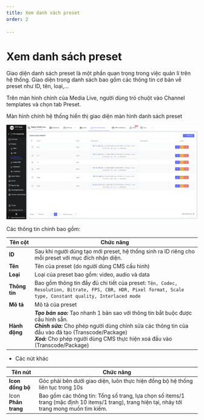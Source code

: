 ```yaml
---
title: Xem danh sách preset
order: 2

---
```



# Xem danh sách preset

Giao diện danh sách preset là một phần quan trọng trong việc quản lí trên hệ thống. Giao diện trong danh sách bao gồm các thông tin cơ bản về preset như ID, tên, loại,...

Trên màn hình chính của Media Live, người dùng trỏ chuột vào Channel templates và chọn tab Preset.

Màn hình chính hệ thống hiển thị giao diện màn hình danh sách preset

![Xem danh sách preset](../images/../../images/view-preset-list.png)


Các thông tin chính bao gồm:

| Tên cột       | Chức năng                                                    |
| ------------- | ------------------------------------------------------------ |
| **ID**        | Sau khi người dùng tạo mới preset, hệ thống sinh ra ID riêng cho mỗi preset với mục đích nhận diện. |
| **Tên**       | Tên của preset (do người dùng CMS cấu hình)                  |
| **Loại**      | Loại của preset bao gồm: video, audio và data                |
| **Thông tin** | Bao gồm thông tin đầy đủ chi tiết của preset: `Tên, Codec, Resolution, Bitrate, FPS, CBR, HDR, Pixel format, Scale type, Constant quality, Interlaced mode` |
| **Mô tả**     | Mô tả của preset                                             |
| **Hành động** | ***Tạo bản sao:*** Tạo nhanh 1 bản sao với thông tin bắt buộc được cấu hình sẵn.<br/>***Chỉnh sửa:*** Cho phép người dùng chỉnh sửa các thông tin của đầu vào đã tạo (Transcode/Package)<br/>***Xoá:*** Cho phép người dùng CMS thực hiện xoá đầu vào (Transcode/Package) |

- Các nút khác

| Tên nút             | Chức năng                                                    |
| ------------------- | ------------------------------------------------------------ |
| **Icon đồng bộ**    | Góc phải bên dưới giao diện, luôn thực hiện đồng bộ hệ thống liên tục trong 10s |
| Icon **Phân trang** | Bao gồm các thông tin: Tổng số trang, lựa chọn số items/1 trang (mặc định 10 items/1 trang), trang hiện tại, nhảy tới trang mong muốn tìm kiếm. |

